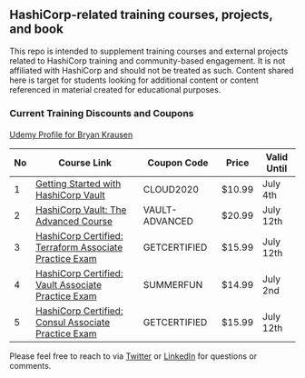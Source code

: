 ## HashiCorp-related training courses, projects, and book

This repo is intended to supplement training courses and external projects related to HashiCorp training and community-based engagement. It is not affiliated with HashiCorp and should not be treated as such. Content shared here is target for students looking for additional content or content referenced in material created for educational purposes.  

### Current Training Discounts and Coupons

####
[Udemy Profile for Bryan Krausen](https://www.udemy.com/user/bryan-krausen/ "Udemy Profile")

| No | Course Link | Coupon Code | Price | Valid Until |
| ------ | ------ | ------ | ------ | ------ |
| 1 | [Getting Started with HashiCorp Vault](https://www.udemy.com/course/hashicorp-vault/?referralCode=2B837FCB45B4916456F3) | CLOUD2020  | $10.99 | July 4th |
| 2 | [HashiCorp Vault: The Advanced Course](https://www.udemy.com/course/vaultadvanced/?referralCode=C4C5A5D0BAD6EC1D2D1A) | VAULT-ADVANCED | $20.99 | July 12th |
| 3 | [HashiCorp Certified: Terraform Associate Practice Exam](https://www.udemy.com/course/terraform-associate-practice-exam/?referralCode=D98434484AB772F1C1A2) | GETCERTIFIED | $15.99 | July 12th |
| 4 | [HashiCorp Certified: Vault Associate Practice Exam](https://www.udemy.com/course/hashicorp-certified-vault-associate-practice-exam/?referralCode=B053909C293F10D9408D) | SUMMERFUN | $14.99 | July 2nd |
| 5 | [HashiCorp Certified: Consul Associate Practice Exam](https://www.udemy.com/course/consul-associate-practice-exam/?referralCode=DFDB41615ADFB8C1CD6A) | GETCERTIFIED | $15.99 | July 12th |  

Please feel free to reach to via [Twitter](https://twitter.com/btkrausen) or [LinkedIn](https://www.linkedin.com/in/bryan-krausen-5ab8794/) for questions or comments.
